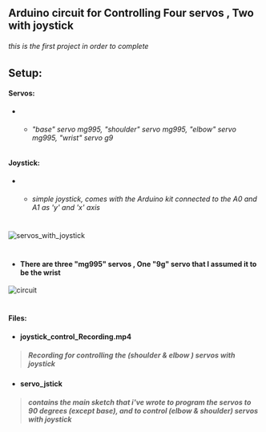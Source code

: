 ## Arduino circuit for Controlling Four servos , Two with joystick 
###### this is the first project in order to complete 
## Setup:
 #### Servos: 
- - ###### "base" servo mg995, "shoulder" servo mg995, "elbow" servo mg995, "wrist" servo g9
 #### Joystick: 
- - ###### simple joystick, comes with the Arduino kit connected to the A0 and A1 as 'y' and 'x' axis
#
![servos_with_joystick](https://user-images.githubusercontent.com/49666154/127266428-9e9b8bb4-2fd6-4ac9-b997-314c87fe5f0f.jpeg)
#
- #### There are three "mg995" servos , One "9g" servo that I assumed it to be the wrist 
![circuit](https://user-images.githubusercontent.com/49666154/127266488-fc4c3b7b-79ad-478b-b42a-12b9e5feaa0a.jpeg)
#
#### Files:
- #### joystick_control_Recording.mp4
 > ##### Recording for controlling the (shoulder & elbow ) servos with joystick
- #### servo_jstick
> ##### contains the main sketch that i've wrote to program the servos to 90 degrees (except base), and to control (elbow & shoulder) servos with joystick 


  

